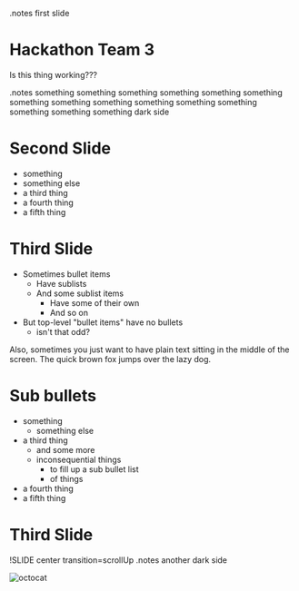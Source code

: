 <!SLIDE title-slide>
.notes first slide

# Hackathon Team 3 #

Is this thing working???

<!SLIDE bullets incremental transition=fade>
.notes something something something something something something something something something something something something something something something dark side

# Second Slide #

* something
* something else
* a third thing
* a fourth thing
* a fifth thing

<!SLIDE bullets>
# Third Slide

* Sometimes bullet items
  * Have sublists
  * And some sublist items
    * Have some of their own
    * And so on
* But top-level "bullet items" have no bullets
  * isn't that odd?

Also, sometimes you just want to have plain text sitting in the middle
of the screen. The quick brown fox jumps over the lazy dog.

<!SLIDE bullets incremental transition=fade>
# Sub bullets

* something
    * something else
* a third thing
    * and some more
    * inconsequential things
      * to fill up a sub bullet list
      * of things
* a fourth thing
* a fifth thing

<!SLIDE bullets>
# Third Slide

!SLIDE center transition=scrollUp
.notes another dark side

![octocat](octocat.png)

